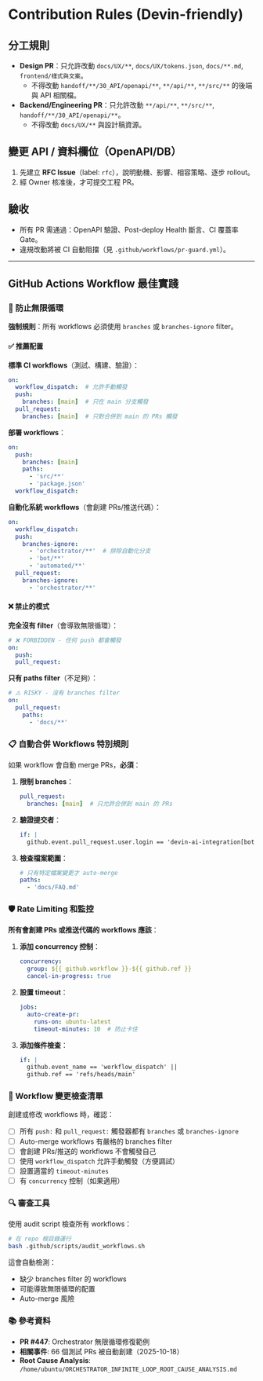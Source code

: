 # Contribution Rules (Devin-friendly)

## 分工規則
- **Design PR**：只允許改動 `docs/UX/**`, `docs/UX/tokens.json`, `docs/**.md`, `frontend/樣式與文案`。
  - 不得改動 `handoff/**/30_API/openapi/**`, `**/api/**`, `**/src/**` 的後端與 API 相關檔。
- **Backend/Engineering PR**：只允許改動 `**/api/**`, `**/src/**`, `handoff/**/30_API/openapi/**`。
  - 不得改動 `docs/UX/**` 與設計稿資源。

## 變更 API / 資料欄位（OpenAPI/DB）
1. 先建立 **RFC Issue**（label: `rfc`），說明動機、影響、相容策略、逐步 rollout。
2. 經 Owner 核准後，才可提交工程 PR。

## 驗收
- 所有 PR 需通過：OpenAPI 驗證、Post-deploy Health 斷言、CI 覆蓋率 Gate。
- 違規改動將被 CI 自動阻擋（見 `.github/workflows/pr-guard.yml`）。

---

## GitHub Actions Workflow 最佳實踐

### 🚨 防止無限循環

**強制規則**：所有 workflows 必須使用 `branches` 或 `branches-ignore` filter。

#### ✅ 推薦配置

**標準 CI workflows**（測試、構建、驗證）：
```yaml
on:
  workflow_dispatch:  # 允許手動觸發
  push:
    branches: [main]  # 只在 main 分支觸發
  pull_request:
    branches: [main]  # 只對合併到 main 的 PRs 觸發
```

**部署 workflows**：
```yaml
on:
  push:
    branches: [main]
    paths:
      - 'src/**'
      - 'package.json'
  workflow_dispatch:
```

**自動化系統 workflows**（會創建 PRs/推送代碼）：
```yaml
on:
  workflow_dispatch:
  push:
    branches-ignore:
      - 'orchestrator/**'  # 排除自動化分支
      - 'bot/**'
      - 'automated/**'
  pull_request:
    branches-ignore:
      - 'orchestrator/**'
```

#### ❌ 禁止的模式

**完全沒有 filter**（會導致無限循環）：
```yaml
# ❌ FORBIDDEN - 任何 push 都會觸發
on:
  push:
  pull_request:
```

**只有 paths filter**（不足夠）：
```yaml
# ⚠️ RISKY - 沒有 branches filter
on:
  pull_request:
    paths:
      - 'docs/**'
```

### 📋 自動合併 Workflows 特別規則

如果 workflow 會自動 merge PRs，**必須**：

1. **限制 branches**：
   ```yaml
   pull_request:
     branches: [main]  # 只允許合併到 main 的 PRs
   ```

2. **驗證提交者**：
   ```yaml
   if: |
     github.event.pull_request.user.login == 'devin-ai-integration[bot]'
   ```

3. **檢查檔案範圍**：
   ```yaml
   # 只有特定檔案變更才 auto-merge
   paths:
     - 'docs/FAQ.md'
   ```

### 🛡️ Rate Limiting 和監控

**所有會創建 PRs 或推送代碼的 workflows 應該**：

1. **添加 concurrency 控制**：
   ```yaml
   concurrency:
     group: ${{ github.workflow }}-${{ github.ref }}
     cancel-in-progress: true
   ```

2. **設置 timeout**：
   ```yaml
   jobs:
     auto-create-pr:
       runs-on: ubuntu-latest
       timeout-minutes: 10  # 防止卡住
   ```

3. **添加條件檢查**：
   ```yaml
   if: |
     github.event_name == 'workflow_dispatch' ||
     github.ref == 'refs/heads/main'
   ```

### 📝 Workflow 變更檢查清單

創建或修改 workflows 時，確認：

- [ ] 所有 `push:` 和 `pull_request:` 觸發器都有 `branches` 或 `branches-ignore`
- [ ] Auto-merge workflows 有嚴格的 branches filter
- [ ] 會創建 PRs/推送的 workflows 不會觸發自己
- [ ] 使用 `workflow_dispatch` 允許手動觸發（方便調試）
- [ ] 設置適當的 `timeout-minutes`
- [ ] 有 `concurrency` 控制（如果適用）

### 🔍 審查工具

使用 audit script 檢查所有 workflows：

```bash
# 在 repo 根目錄運行
bash .github/scripts/audit_workflows.sh
```

這會自動檢測：
- 缺少 branches filter 的 workflows
- 可能導致無限循環的配置
- Auto-merge 風險

### 📚 參考資料

- **PR #447**: Orchestrator 無限循環修復範例
- **相關事件**: 66 個測試 PRs 被自動創建（2025-10-18）
- **Root Cause Analysis**: `/home/ubuntu/ORCHESTRATOR_INFINITE_LOOP_ROOT_CAUSE_ANALYSIS.md`
